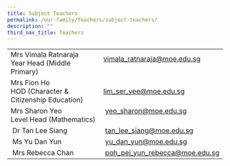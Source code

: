 ```yaml
---
title: Subject Teachers
permalink: /our-family/Teachers/subject-teachers/
description: ""
third_nav_title: Teachers
---
```


<table border="0" width="100%" cellspacing="0">
<tbody>
<tr>
<td width="50%">Mrs Vimala Ratnaraja&nbsp;<br />Year Head (Middle Primary)</td>
<td width="50%"><a href="mailto:vimala_ratnaraja@moe.edu.sg" target="">vimala_ratnaraja@moe.edu.sg</a><br /><br /></td>
</tr>
<tr>
<td>
<div>Mrs Fion Ho&nbsp;</div>
<div>
<div>HOD (Character &amp; Citizenship Education)&nbsp;</div>
</div>
</td>
<td><a href="mailto:lim_ser_yee@moe.edu.sg" target="">lim_ser_yee@moe.edu.sg</a></td>
</tr>
<tr>
<td>Mrs Sharon Yeo<br />Level Head (Mathematics)</td>
<td>&nbsp;<a href="mailto:yeo_sharon@moe.edu.sg" target="">yeo_sharon@moe.edu.sg</a><br /><br /></td>
</tr>
<tr>
<td>&nbsp;Dr Tan Lee Siang</td>
<td>&nbsp;<a href="mailto:tan_lee_siang@moe.edu.sg" target="">tan_lee_siang@moe.edu.sg</a></td>
</tr>
<tr>
<td>&nbsp;Ms Yu Dan Yun</td>
<td>&nbsp;<a href="mailto:yu_dan_yun@moe.edu.sg" target="">yu_dan_yun@moe.edu.sg</a></td>
</tr>
<tr>
<td>&nbsp;Mrs Rebecca Chan</td>
<td>&nbsp;<a href="mailto:poh_pei_yun_rebecca@moe.edu.sg" target="">poh_pei_yun_rebecca@moe.edu.sg</a></td>
</tr>
</tbody>
</table>